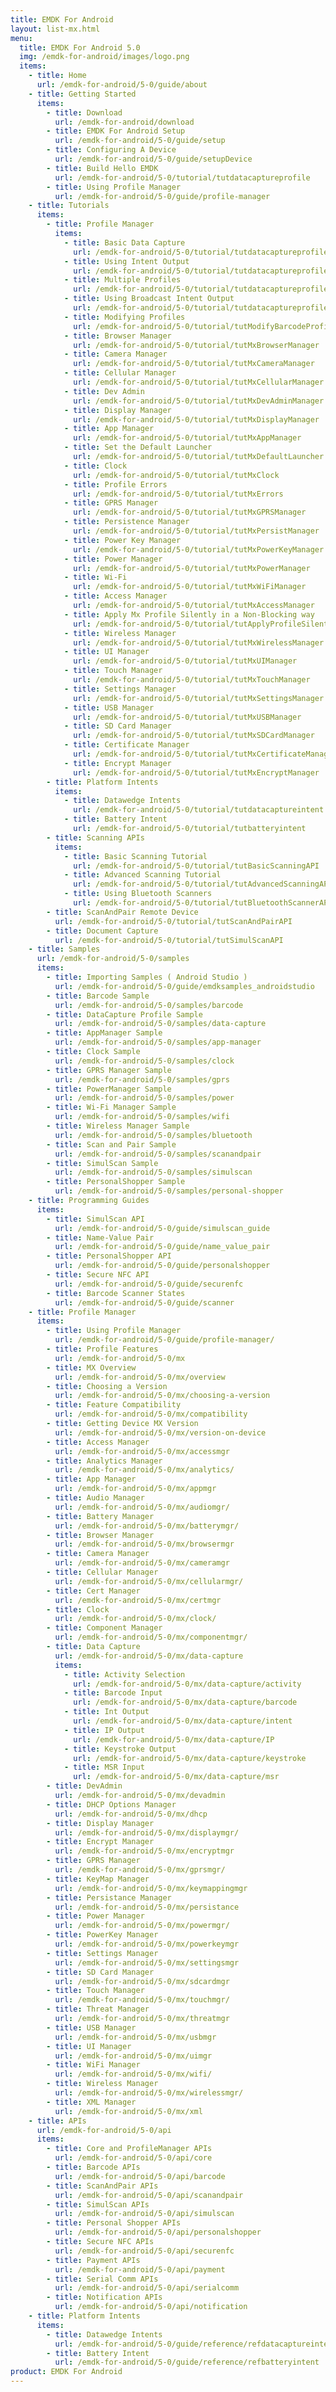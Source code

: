 ```yaml
---
title: EMDK For Android
layout: list-mx.html
menu:
  title: EMDK For Android 5.0
  img: /emdk-for-android/images/logo.png
  items:
    - title: Home
      url: /emdk-for-android/5-0/guide/about
    - title: Getting Started
      items:
        - title: Download
          url: /emdk-for-android/download
        - title: EMDK For Android Setup
          url: /emdk-for-android/5-0/guide/setup
        - title: Configuring A Device
          url: /emdk-for-android/5-0/guide/setupDevice
        - title: Build Hello EMDK
          url: /emdk-for-android/5-0/tutorial/tutdatacaptureprofile
        - title: Using Profile Manager
          url: /emdk-for-android/5-0/guide/profile-manager
    - title: Tutorials
      items:
        - title: Profile Manager
          items:
            - title: Basic Data Capture
              url: /emdk-for-android/5-0/tutorial/tutdatacaptureprofile
            - title: Using Intent Output
              url: /emdk-for-android/5-0/tutorial/tutdatacaptureprofilePt2
            - title: Multiple Profiles
              url: /emdk-for-android/5-0/tutorial/tutdatacaptureprofilePt3
            - title: Using Broadcast Intent Output
              url: /emdk-for-android/5-0/tutorial/tutdatacaptureprofilePt4
            - title: Modifying Profiles
              url: /emdk-for-android/5-0/tutorial/tutModifyBarcodeProfileSettings
            - title: Browser Manager
              url: /emdk-for-android/5-0/tutorial/tutMxBrowserManager
            - title: Camera Manager
              url: /emdk-for-android/5-0/tutorial/tutMxCameraManager
            - title: Cellular Manager
              url: /emdk-for-android/5-0/tutorial/tutMxCellularManager
            - title: Dev Admin
              url: /emdk-for-android/5-0/tutorial/tutMxDevAdminManager
            - title: Display Manager
              url: /emdk-for-android/5-0/tutorial/tutMxDisplayManager
            - title: App Manager
              url: /emdk-for-android/5-0/tutorial/tutMxAppManager
            - title: Set the Default Launcher
              url: /emdk-for-android/5-0/tutorial/tutMxDefaultLauncher
            - title: Clock
              url: /emdk-for-android/5-0/tutorial/tutMxClock
            - title: Profile Errors
              url: /emdk-for-android/5-0/tutorial/tutMxErrors
            - title: GPRS Manager
              url: /emdk-for-android/5-0/tutorial/tutMxGPRSManager
            - title: Persistence Manager
              url: /emdk-for-android/5-0/tutorial/tutMxPersistManager
            - title: Power Key Manager
              url: /emdk-for-android/5-0/tutorial/tutMxPowerKeyManager
            - title: Power Manager
              url: /emdk-for-android/5-0/tutorial/tutMxPowerManager
            - title: Wi-Fi
              url: /emdk-for-android/5-0/tutorial/tutMxWiFiManager
            - title: Access Manager
              url: /emdk-for-android/5-0/tutorial/tutMxAccessManager
            - title: Apply Mx Profile Silently in a Non-Blocking way
              url: /emdk-for-android/5-0/tutorial/tutApplyProfileSilently
            - title: Wireless Manager
              url: /emdk-for-android/5-0/tutorial/tutMxWirelessManager
            - title: UI Manager
              url: /emdk-for-android/5-0/tutorial/tutMxUIManager
            - title: Touch Manager
              url: /emdk-for-android/5-0/tutorial/tutMxTouchManager
            - title: Settings Manager
              url: /emdk-for-android/5-0/tutorial/tutMxSettingsManager
            - title: USB Manager
              url: /emdk-for-android/5-0/tutorial/tutMxUSBManager
            - title: SD Card Manager
              url: /emdk-for-android/5-0/tutorial/tutMxSDCardManager
            - title: Certificate Manager
              url: /emdk-for-android/5-0/tutorial/tutMxCertificateManager
            - title: Encrypt Manager
              url: /emdk-for-android/5-0/tutorial/tutMxEncryptManager
        - title: Platform Intents
          items:
            - title: Datawedge Intents
              url: /emdk-for-android/5-0/tutorial/tutdatacaptureintent
            - title: Battery Intent
              url: /emdk-for-android/5-0/tutorial/tutbatteryintent
        - title: Scanning APIs
          items:
            - title: Basic Scanning Tutorial
              url: /emdk-for-android/5-0/tutorial/tutBasicScanningAPI
            - title: Advanced Scanning Tutorial
              url: /emdk-for-android/5-0/tutorial/tutAdvancedScanningAPI
            - title: Using Bluetooth Scanners
              url: /emdk-for-android/5-0/tutorial/tutBluetoothScannerAPI
        - title: ScanAndPair Remote Device
          url: /emdk-for-android/5-0/tutorial/tutScanAndPairAPI
        - title: Document Capture
          url: /emdk-for-android/5-0/tutorial/tutSimulScanAPI
    - title: Samples
      url: /emdk-for-android/5-0/samples
      items:
        - title: Importing Samples ( Android Studio )
          url: /emdk-for-android/5-0/guide/emdksamples_androidstudio
        - title: Barcode Sample
          url: /emdk-for-android/5-0/samples/barcode
        - title: DataCapture Profile Sample
          url: /emdk-for-android/5-0/samples/data-capture
        - title: AppManager Sample
          url: /emdk-for-android/5-0/samples/app-manager
        - title: Clock Sample
          url: /emdk-for-android/5-0/samples/clock
        - title: GPRS Manager Sample
          url: /emdk-for-android/5-0/samples/gprs
        - title: PowerManager Sample
          url: /emdk-for-android/5-0/samples/power
        - title: Wi-Fi Manager Sample
          url: /emdk-for-android/5-0/samples/wifi
        - title: Wireless Manager Sample
          url: /emdk-for-android/5-0/samples/bluetooth
        - title: Scan and Pair Sample
          url: /emdk-for-android/5-0/samples/scanandpair
        - title: SimulScan Sample
          url: /emdk-for-android/5-0/samples/simulscan
        - title: PersonalShopper Sample
          url: /emdk-for-android/5-0/samples/personal-shopper
    - title: Programming Guides
      items:
        - title: SimulScan API
          url: /emdk-for-android/5-0/guide/simulscan_guide
        - title: Name-Value Pair
          url: /emdk-for-android/5-0/guide/name_value_pair
        - title: PersonalShopper API
          url: /emdk-for-android/5-0/guide/personalshopper
        - title: Secure NFC API
          url: /emdk-for-android/5-0/guide/securenfc
        - title: Barcode Scanner States
          url: /emdk-for-android/5-0/guide/scanner
    - title: Profile Manager
      items:
        - title: Using Profile Manager
          url: /emdk-for-android/5-0/guide/profile-manager/
        - title: Profile Features
          url: /emdk-for-android/5-0/mx
        - title: MX Overview
          url: /emdk-for-android/5-0/mx/overview
        - title: Choosing a Version
          url: /emdk-for-android/5-0/mx/choosing-a-version
        - title: Feature Compatibility
          url: /emdk-for-android/5-0/mx/compatibility
        - title: Getting Device MX Version
          url: /emdk-for-android/5-0/mx/version-on-device
        - title: Access Manager
          url: /emdk-for-android/5-0/mx/accessmgr
        - title: Analytics Manager
          url: /emdk-for-android/5-0/mx/analytics/
        - title: App Manager
          url: /emdk-for-android/5-0/mx/appmgr
        - title: Audio Manager
          url: /emdk-for-android/5-0/mx/audiomgr/
        - title: Battery Manager
          url: /emdk-for-android/5-0/mx/batterymgr/
        - title: Browser Manager
          url: /emdk-for-android/5-0/mx/browsermgr
        - title: Camera Manager
          url: /emdk-for-android/5-0/mx/cameramgr
        - title: Cellular Manager
          url: /emdk-for-android/5-0/mx/cellularmgr/
        - title: Cert Manager
          url: /emdk-for-android/5-0/mx/certmgr
        - title: Clock
          url: /emdk-for-android/5-0/mx/clock/
        - title: Component Manager
          url: /emdk-for-android/5-0/mx/componentmgr/
        - title: Data Capture
          url: /emdk-for-android/5-0/mx/data-capture
          items:
            - title: Activity Selection
              url: /emdk-for-android/5-0/mx/data-capture/activity
            - title: Barcode Input
              url: /emdk-for-android/5-0/mx/data-capture/barcode
            - title: Int Output
              url: /emdk-for-android/5-0/mx/data-capture/intent
            - title: IP Output
              url: /emdk-for-android/5-0/mx/data-capture/IP
            - title: Keystroke Output
              url: /emdk-for-android/5-0/mx/data-capture/keystroke
            - title: MSR Input
              url: /emdk-for-android/5-0/mx/data-capture/msr
        - title: DevAdmin
          url: /emdk-for-android/5-0/mx/devadmin
        - title: DHCP Options Manager
          url: /emdk-for-android/5-0/mx/dhcp
        - title: Display Manager
          url: /emdk-for-android/5-0/mx/displaymgr/
        - title: Encrypt Manager
          url: /emdk-for-android/5-0/mx/encryptmgr
        - title: GPRS Manager
          url: /emdk-for-android/5-0/mx/gprsmgr/
        - title: KeyMap Manager
          url: /emdk-for-android/5-0/mx/keymappingmgr
        - title: Persistance Manager
          url: /emdk-for-android/5-0/mx/persistance
        - title: Power Manager
          url: /emdk-for-android/5-0/mx/powermgr/
        - title: PowerKey Manager
          url: /emdk-for-android/5-0/mx/powerkeymgr
        - title: Settings Manager
          url: /emdk-for-android/5-0/mx/settingsmgr
        - title: SD Card Manager
          url: /emdk-for-android/5-0/mx/sdcardmgr
        - title: Touch Manager
          url: /emdk-for-android/5-0/mx/touchmgr/
        - title: Threat Manager
          url: /emdk-for-android/5-0/mx/threatmgr
        - title: USB Manager
          url: /emdk-for-android/5-0/mx/usbmgr
        - title: UI Manager
          url: /emdk-for-android/5-0/mx/uimgr
        - title: WiFi Manager
          url: /emdk-for-android/5-0/mx/wifi/
        - title: Wireless Manager
          url: /emdk-for-android/5-0/mx/wirelessmgr/
        - title: XML Manager
          url: /emdk-for-android/5-0/mx/xml
    - title: APIs
      url: /emdk-for-android/5-0/api
      items:
        - title: Core and ProfileManager APIs
          url: /emdk-for-android/5-0/api/core
        - title: Barcode APIs
          url: /emdk-for-android/5-0/api/barcode
        - title: ScanAndPair APIs
          url: /emdk-for-android/5-0/api/scanandpair
        - title: SimulScan APIs
          url: /emdk-for-android/5-0/api/simulscan
        - title: Personal Shopper APIs
          url: /emdk-for-android/5-0/api/personalshopper
        - title: Secure NFC APIs
          url: /emdk-for-android/5-0/api/securenfc
        - title: Payment APIs
          url: /emdk-for-android/5-0/api/payment
        - title: Serial Comm APIs
          url: /emdk-for-android/5-0/api/serialcomm
        - title: Notification APIs
          url: /emdk-for-android/5-0/api/notification
    - title: Platform Intents
      items:
        - title: Datawedge Intents
          url: /emdk-for-android/5-0/guide/reference/refdatacaptureintent
        - title: Battery Intent
          url: /emdk-for-android/5-0/guide/reference/refbatteryintent
product: EMDK For Android
---
```










